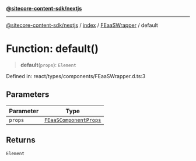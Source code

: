 [**@sitecore-content-sdk/nextjs**](../../../../README.md)

***

[@sitecore-content-sdk/nextjs](../../../../README.md) / [index](../../../README.md) / [FEaaSWrapper](../README.md) / default

# Function: default()

> **default**(`props`): `Element`

Defined in: react/types/components/FEaaSWrapper.d.ts:3

## Parameters

| Parameter | Type |
| ------ | ------ |
| `props` | [`FEaaSComponentProps`](../../../type-aliases/FEaaSComponentProps.md) |

## Returns

`Element`
